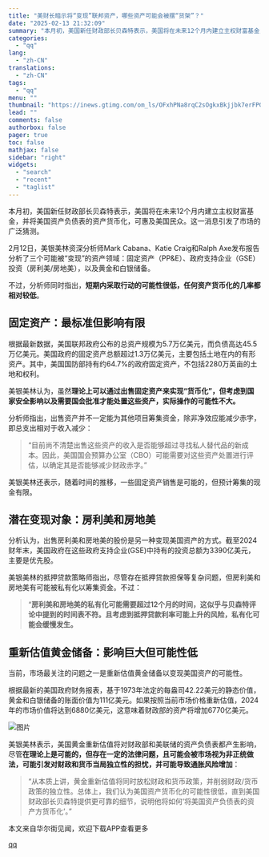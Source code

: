```yaml
---
title: "美财长暗示将“变现”联邦资产，哪些资产可能会被摆“货架”？"
date: "2025-02-13 21:32:09"
summary: "本月初，美国新任财政部长贝森特表示，美国将在未来12个月内建立主权财富基金，并将美国资产负债表的资产..."
categories:
  - "qq"
lang:
  - "zh-CN"
translations:
  - "zh-CN"
tags:
  - "qq"
menu: ""
thumbnail: "https://inews.gtimg.com/om_ls/OFxhPNa8rqC2sOgkxBkjjbk7erFPGMjODXKtsVc_dqM3EAA_640360/0"
lead: ""
comments: false
authorbox: false
pager: true
toc: false
mathjax: false
sidebar: "right"
widgets:
  - "search"
  - "recent"
  - "taglist"
---
```


本月初，美国新任财政部长贝森特表示，美国将在未来12个月内建立主权财富基金，并将美国资产负债表的资产货币化，可惠及美国民众。这一消息引发了市场的广泛猜测。

2月12日，美银美林资深分析师Mark Cabana、Katie Craig和Ralph Axe发布报告分析了三个可能被“变现”的资产领域：固定资产（PP&E）、政府支持企业（GSE）投资（房利美/房地美），以及黄金和白银储备。

不过，分析师同时指出，**短期内采取行动的可能性很低，任何资产货币化的几率都相对较低**。

固定资产：最标准但影响有限
-------------

根据最新数据，美国联邦政府公布的总资产规模为5.7万亿美元，而负债高达45.5万亿美元。美国政府的固定资产总额超过1.3万亿美元，主要包括土地在内的有形资产。其中，美国国防部持有约64.7%的政府固定资产，不包括2280万英亩的土地和权利。

美银美林认为，虽然**理论上可以通过出售固定资产来实现“货币化”，但考虑到国家安全影响以及需要国会批准才能处置这些资产，实际操作的可能性不大。**

分析师指出，出售资产并不一定能为其他项目筹集资金，除非净效应能减少赤字，即总支出相对于收入减少：

> “目前尚不清楚出售这些资产的收入是否能够超过寻找私人替代品的新成本。因此，美国国会预算办公室（CBO）可能需要对这些资产处置进行评估，以确定其是否能够减少财政赤字。”

美银美林还表示，随着时间的推移，一些固定资产销售是可能的，但预计筹集的现金有限。

潜在变现对象：房利美和房地美
--------------

分析认为，出售房利美和房地美的股份是另一种变现美国资产的方式。截至2024财年末，美国政府在这些政府支持企业(GSE)中持有的投资总额为3390亿美元，主要是优先股。

美银美林的抵押贷款策略师指出，尽管存在抵押贷款担保等复杂问题，但房利美和房地美有可能被私有化以筹集资金。不过：

> “**房利美和房地美的私有化可能需要超过12个月的时间，这似乎与贝森特评论中提到的时间表不符。且考虑到抵押贷款利率可能上升的风险，私有化可能会缓慢发生。**

重新估值黄金储备：影响巨大但可能性低
------------------

当前，市场最关注的问题之一是重新估值黄金储备以变现美国资产的可能性。

根据最新的美国政府财务报表，基于1973年法定的每盎司42.22美元的静态价值，黄金和白银储备的账面价值为111亿美元。如果按照当前市场价格重新估值，2024年的市场价值将达到6880亿美元，这意味着财政部的资产将增加6770亿美元。

![图片](https://inews.gtimg.com/om_bt/OyJpvsuA895FU0SnFjDQ1k0YlxquKEsNq5VrftgzE2v9MAA/641)

美银美林表示，美国黄金重新估值将对财政部和美联储的资产负债表都产生影响，尽管**在理论上是可能的，但存在一定的法律问题，且可能会被市场视为非正统做法，可能引发对财政和货币当局独立性的担忧，并可能导致通胀风险增加**：

> “从本质上讲，黄金重新估值将同时放松财政和货币政策，并削弱财政/货币政策的独立性。总体上，我们认为美国资产货币化的可能性很低，直到美国财政部长贝森特提供更可靠的细节，说明他将如何‘将美国资产负债表的资产方货币化’。”

本文来自华尔街见闻，欢迎下载APP查看更多

[qq](https://new.qq.com/rain/a/20250213A08S0C00)
